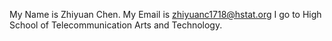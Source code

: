 My Name is Zhiyuan Chen.
My Email is zhiyuanc1718@hstat.org
I go to High School of Telecommunication Arts and Technology.